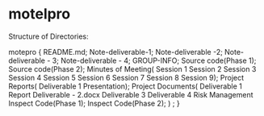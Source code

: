 # motelpro

Structure of Directories:

motepro
{
      README.md;
      Note-deliverable-1;
      Note-deliverable -2;
      Note-deliverable - 3;
      Note-deliverable - 4;
      GROUP-INFO;
      Source code(Phase 1);
      Source code(Phase 2);
      Minutes of Meeting(
                        Session 1
                        Session 2 
			Session 3
			Session 4
			Session 5
			Session 6
			Session 7
			Session 8
			Session 9);
      Project Reports(
                     Deliverable 1 Presentation);
      Project Documents( 
                     Deliverable 1 Report
		     Deliverable - 2.docx
		     Deliverable 3
		     Deliverable 4
		     Risk Management
		     Inspect Code(Phase 1);
		     Inspect Code(Phase 2);
                     ) ;
			   }
     
      
     
     
